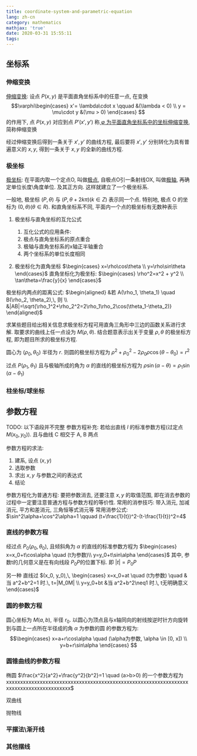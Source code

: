 ```yaml
---
title: coordinate-system-and-parametric-equation
lang: zh-cn
category: mathematics
mathjax: 'true'
date: 2020-03-31 15:55:11
tags:
---
```


## 坐标系

### 伸缩变换

<u>伸缩变换</u>: 设点 $P(x, y)$ 是平面直角坐标系中的任意一点, 在变换
$$\varphi\begin{cases}
    x'= \lambda\cdot x \qquad &(\lambda < 0) \\
    y = \mu\cdot y &(\mu > 0)
\end{cases}
$$
的作用下, 点 $P(x, y)$ 对应到点 $P'(x', y')$ 称<u> $\varphi$ 为平面直角坐标系中的坐标伸缩变换</u>, 简称伸缩变换

经过伸缩变换后得到一条关于 $x', y'$ 的曲线方程, 最后要将 $x', y'$ 分别转化为具有普遍意义的 $x, y$, 得到一条关于 $x, y$ 的全新的曲线方程.

### 极坐标

<u>极坐标</u>: 在平面内取一个定点O, 叫做<u>极点</u>, 自极点O引一条射线OX, 叫做<u>极轴</u>, 再确定单位长度\角度单位. 及其正方向. 这样就建立了一个极坐标系.

一般地, 极坐标 $(P, \theta)$ 与 $(P, \theta + 2k\pi)(k \in Z)$ 表示同一个点. 特别地, 极点 O 的坐标为 $(0, \theta) (\theta \in R)$. 和直角坐标系不同, 平面内一个点的极坐标有无数种表示

1. 极坐标与直角坐标的互允公式
   1. 互化公式的应用条件:
   1. 极点与直角坐标系的原点重合
   2. 极轴与直角坐标系的x轴正半轴重合
   3. 两个坐标系的单位长度相同

2. 极坐标化为直角坐标 $\begin{cases}
    x=\rho\cos\theta \\
    y=\rho\sin\theta
\end{cases}$
   直角坐标化为极坐标: $\begin{cases}
       \rho^2=x^2 + y^2 \\
       \tan\theta=\frac{y}{x}
   \end{cases}$

极坐标内两点的距离公式: $\begin{aligned}
    &若 A(\rho_1, \theta_1) \quad B(\rho_2, \theta_2),\, 则 \\
    &|AB|=\sqrt{\rho_1^2+\rho_2^2=2\rho_1\rho_2\cos(\theta_1-\theta_2)}
\end{aligned}$

求某些题目给出相关信息求极坐标方程可用直角三角形中三边的函数关系进行求解. 取要求的曲线上任一点设为 $M(\rho, \theta)$. 结合题意表示出关于变量 $\rho, \theta$ 的极坐标方程, 即为题目所求的极坐标方程.

圆心为 $(\rho_0, \theta_0)$ 半径为 $r$.
则圆的极坐标方程为 $\rho^2+\rho_0^2-2\rho_0\rho\cos(\theta-\theta_0)=r^2$

过点 $P(\rho_1, \theta_1)$ 且与极轴所成的角为 $\alpha$ 的直线的极坐标方程为 $\rho\sin(\alpha-\theta)=\rho_1\sin(\alpha-\theta_1)$

### 柱坐标/球坐标

## 参数方程

TODO: 以下语段并不完整
参数方程补充: 若给出直线 $l$ 的标准参数方程(过定点 $M(x_0, y_0)$). 且与曲线 C 相交于 A, B 两点

参数方程的求法:
1. 建系, 设点 $(x, y)$
2. 选取参数
3. 求出 $x, y$ 与参数之间的表达式
4. 结论


参数方程化为普通方程: 要把参数消去, 还要注意 $x, y$ 的取值范围, 即在消去参数的过程中一定要注意普通方程与参数方程的等价性.
常用的消参技巧: 带入消元, 加减消元, 平方和差消元, 三角恒等式消元等
常用消参公式: $\sin^2\alpha+\cos^2\alpha=1 \qquad (t+\frac{1}{t})^2-(t-\frac{1}{t})^2=4$

### 直线的参数方程

经过点 $P_0(\rho_0, \theta_0)$, 且倾斜角为 $\alpha$ 的直线的标准参数方程为 $\begin{cases}
    x=x_0+t\cos\alpha \quad  (t为参数)\\
    y=y_0+t\sin\alpha
\end{cases}$
其中, 参数t的几何意义是在有向线段 $P_0P$的位置下标. 即 $|t|=P_0P$

另一种
直线过 $(x_0, y_0),\, \begin{cases}
    x=x_0+at \quad (t为参数) \quad &当 a^2+b^2=1 时.\, t=|M_0M| \\
    y=y_0+bt &当 a^2+b^2\neq1 时.\, t无明确意义
\end{cases}$

### 圆的参数方程

圆心坐标为 $M(a, b)$, 半径 $r_0$. 以圆心为顶点且与x轴同向的射线按逆时针方向旋转到与圆上一点所在半径成的角 $\alpha$ 为参数的圆
的参数方程为:
$$\begin{cases}
    x=a+r\cos\alpha \quad (\alpha为参数, \alpha \in [0, x]) \\
    y=b+r\sin\alpha
\end{cases}
$$

### 圆锥曲线的参数方程

椭圆 $\frac{x^2}{a^2}+\frac{y^2}{b^2}=1 \quad (a>b>0) 的一个参数方程为xxxxxxxxxxxxxxxxxxxxxxxxxxxxxxxxxxxxxxxxxxxxxxxxxxxxxxxxxxxxxxxxxxxxxxxxxxxxxxxxxxxxxxxx$

双曲线

抛物线

### 平摆法\渐开线

### 其他摆线


